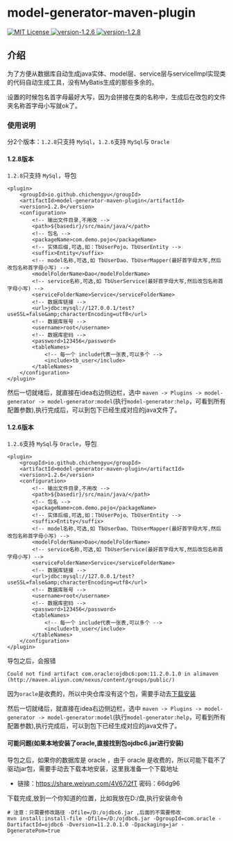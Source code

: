 # model-generator-maven-plugin

<p align="left">
    <a href="https://github.com/chichengyu/model-generator-maven-plugin">
        <img src="https://img.shields.io/badge/%E4%BD%9C%E8%80%85-%E5%B0%8F%E6%B1%A0-%23129e50" alt="MIT License" />
    </a>
    <a href="https://github.com/chichengyu/model-generator-maven-plugin">
        <img src="https://img.shields.io/badge/last version-1.2.6-green" alt="version-1.2.6" />
    </a>
    <a href="https://github.com/chichengyu/model-generator-maven-plugin">
        <img src="https://img.shields.io/badge/last version-1.2.8-blue" alt="version-1.2.8" />
    </a>
</p>

## 介绍

为了方便从数据库自动生成java实体、model层、service层与servicelImpl实现类的代码自动生成工具，没有MyBatis生成的那些多余的。

设置的时候包名首字母最好大写，因为会拼接在类的名称中，生成后在改包的文件夹名称首字母小写就ok了。

### 使用说明
分2个版本：` 1.2.8 `只支持 ` MySql `，` 1.2.6 `支持 ` MySql `与 ` Oracle `

#### 1.2.8版本
` 1.2.8 `只支持 ` MySql `，导包
```
<plugin>
    <groupId>io.github.chichengyu</groupId>
    <artifactId>model-generator-maven-plugin</artifactId>
    <version>1.2.8</version>
    <configuration>
        <!-- 输出文件目录,不用改 -->
        <path>${basedir}/src/main/java/</path>
        <!-- 包名 -->
        <packageName>com.demo.pojo</packageName>
        <!-- 实体后缀,可选,如：TbUserPojo、TbUserEntity -->
        <suffix>Entity</suffix>
        <!-- model名称,可选,如 TbUserDao、TbUserMapper(最好首字母大写,然后改包名称首字母小写) -->
        <modelFolderName>Dao</modelFolderName>
        <!-- service名称,可选,如 TbUserService(最好首字母大写,然后改包名称首字母小写) -->
        <serviceFolderName>Service</serviceFolderName>
        <!-- 数据库链接 -->
        <url>jdbc:mysql://127.0.0.1/test?useSSL=false&amp;characterEncoding=utf8</url>
        <!-- 数据库账号 -->
        <username>root</username>
        <!-- 数据库密码 -->
        <password>123456</password>
        <tableNames>
            <!-- 每一个 include代表一张表,可以多个 -->
            <include>tb_user</include>
        </tableNames>
    </configuration>
</plugin>
```
然后一切就绪后，就直接在idea右边侧边栏，选中 `maven -> Plugins -> model-generator -> model-generator:model`(执行`model-generator:help`，可看到所有配置参数),执行完成后，可以到包下已经生成对应的java文件了。

#### 1.2.6版本
` 1.2.6 `支持 ` MySql `与 ` Oracle `，导包
```
<plugin>
    <groupId>io.github.chichengyu</groupId>
    <artifactId>model-generator-maven-plugin</artifactId>
    <version>1.2.6</version>
    <configuration>
        <!-- 输出文件目录,不用改 -->
        <path>${basedir}/src/main/java/</path>
        <!-- 包名 -->
        <packageName>com.demo.pojo</packageName>
        <!-- 实体后缀,可选,如：TbUserPojo、TbUserEntity -->
        <suffix>Entity</suffix>
        <!-- model名称,可选,如 TbUserDao、TbUserMapper(最好首字母大写,然后改包名称首字母小写) -->
        <modelFolderName>Dao</modelFolderName>
        <!-- service名称,可选,如 TbUserService(最好首字母大写,然后改包名称首字母小写) -->
        <serviceFolderName>Service</serviceFolderName>
        <!-- 数据库链接 -->
        <url>jdbc:mysql://127.0.0.1/test?useSSL=false&amp;characterEncoding=utf8</url>
        <!-- 数据库账号 -->
        <username>root</username>
        <!-- 数据库密码 -->
        <password>123456</password>
        <tableNames>
            <!-- 每一个 include代表一张表,可以多个 -->
            <include>tb_user</include>
        </tableNames>
    </configuration>
</plugin>
```
导包之后，会报错
```
Could not find artifact com.oracle:ojdbc6:pom:11.2.0.1.0 in alimaven (http://maven.aliyun.com/nexus/content/groups/public/)
```
因为` oracle `是收费的，所以中央仓库没有这个包，需要手动去[下载安装](#可能问题(如果本地安装了oracle,直接找到包ojdbc6.jar进行安装))  

然后一切就绪后，就直接在idea右边侧边栏，选中 `maven -> Plugins -> model-generator -> model-generator:model`(执行`model-generator:help`，可看到所有配置参数),执行完成后，可以到包下已经生成对应的java文件了。

#### 可能问题(如果本地安装了oracle,直接找到包ojdbc6.jar进行安装)

导包之后，如果你的数据库是 oracle ，由于 oracle 是收费的，所以可能下载不了驱动jar包，需要手动去下载本地安装，这里我准备一个下载地址

 - 链接：https://share.weiyun.com/4V67i2fT 密码：66dg96

下载完成,放到一个你知道的位置，比如我放在D:/盘,执行安装命令
```
# 注意：只需要修改路径 -Dfile=/D:/ojdbc6.jar ,后面的不需要修改
mvn install:install-file -Dfile=/D:/ojdbc6.jar -DgroupId=com.oracle -DartifactId=ojdbc6 -Dversion=11.2.0.1.0 -Dpackaging=jar -DgeneratePom=true
```